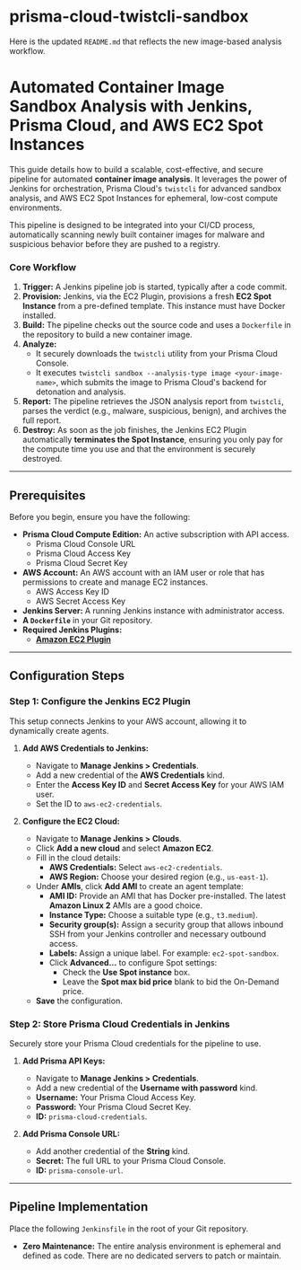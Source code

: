 # prisma-cloud-twistcli-sandbox

Here is the updated `README.md` that reflects the new image-based analysis workflow.

# Automated Container Image Sandbox Analysis with Jenkins, Prisma Cloud, and AWS EC2 Spot Instances

This guide details how to build a scalable, cost-effective, and secure pipeline for automated **container image analysis**. It leverages the power of Jenkins for orchestration, Prisma Cloud's `twistcli` for advanced sandbox analysis, and AWS EC2 Spot Instances for ephemeral, low-cost compute environments.

This pipeline is designed to be integrated into your CI/CD process, automatically scanning newly built container images for malware and suspicious behavior before they are pushed to a registry.

### Core Workflow

1.  **Trigger:** A Jenkins pipeline job is started, typically after a code commit.
2.  **Provision:** Jenkins, via the EC2 Plugin, provisions a fresh **EC2 Spot Instance** from a pre-defined template. This instance must have Docker installed.
3.  **Build:** The pipeline checks out the source code and uses a `Dockerfile` in the repository to build a new container image.
4.  **Analyze:**
      * It securely downloads the `twistcli` utility from your Prisma Cloud Console.
      * It executes `twistcli sandbox --analysis-type image <your-image-name>`, which submits the image to Prisma Cloud's backend for detonation and analysis.
5.  **Report:** The pipeline retrieves the JSON analysis report from `twistcli`, parses the verdict (e.g., malware, suspicious, benign), and archives the full report.
6.  **Destroy:** As soon as the job finishes, the Jenkins EC2 Plugin automatically **terminates the Spot Instance**, ensuring you only pay for the compute time you use and that the environment is securely destroyed.

-----

## Prerequisites

Before you begin, ensure you have the following:

  * **Prisma Cloud Compute Edition:** An active subscription with API access.
      * Prisma Cloud Console URL
      * Prisma Cloud Access Key
      * Prisma Cloud Secret Key
  * **AWS Account:** An AWS account with an IAM user or role that has permissions to create and manage EC2 instances.
      * AWS Access Key ID
      * AWS Secret Access Key
  * **Jenkins Server:** A running Jenkins instance with administrator access.
  * **A `Dockerfile`** in your Git repository.
  * **Required Jenkins Plugins:**
      * **[Amazon EC2 Plugin](https://plugins.jenkins.io/ec2/)**

-----

## Configuration Steps

### Step 1: Configure the Jenkins EC2 Plugin

This setup connects Jenkins to your AWS account, allowing it to dynamically create agents.

1.  **Add AWS Credentials to Jenkins:**

      * Navigate to **Manage Jenkins \> Credentials**.
      * Add a new credential of the **AWS Credentials** kind.
      * Enter the **Access Key ID** and **Secret Access Key** for your AWS IAM user.
      * Set the ID to `aws-ec2-credentials`.

2.  **Configure the EC2 Cloud:**

      * Navigate to **Manage Jenkins \> Clouds**.
      * Click **Add a new cloud** and select **Amazon EC2**.
      * Fill in the cloud details:
          * **AWS Credentials:** Select `aws-ec2-credentials`.
          * **AWS Region:** Choose your desired region (e.g., `us-east-1`).
      * Under **AMIs**, click **Add AMI** to create an agent template:
          * **AMI ID:** Provide an AMI that has Docker pre-installed. The latest **Amazon Linux 2** AMIs are a good choice.
          * **Instance Type:** Choose a suitable type (e.g., `t3.medium`).
          * **Security group(s):** Assign a security group that allows inbound SSH from your Jenkins controller and necessary outbound access.
          * **Labels:** Assign a unique label. For example: `ec2-spot-sandbox`.
          * Click **Advanced...** to configure Spot settings:
              * Check the **Use Spot instance** box.
              * Leave the **Spot max bid price** blank to bid the On-Demand price.
      * **Save** the configuration.

### Step 2: Store Prisma Cloud Credentials in Jenkins

Securely store your Prisma Cloud credentials for the pipeline to use.

1.  **Add Prisma API Keys:**

      * Navigate to **Manage Jenkins \> Credentials**.
      * Add a new credential of the **Username with password** kind.
      * **Username:** Your Prisma Cloud Access Key.
      * **Password:** Your Prisma Cloud Secret Key.
      * **ID:** `prisma-cloud-credentials`.

2.  **Add Prisma Console URL:**

      * Add another credential of the **String** kind.
      * **Secret:** The full URL to your Prisma Cloud Console.
      * **ID:** `prisma-console-url`.

-----

## Pipeline Implementation

Place the following `Jenkinsfile` in the root of your Git repository.

* **Zero Maintenance:** The entire analysis environment is ephemeral and defined as code. There are no dedicated servers to patch or maintain.
